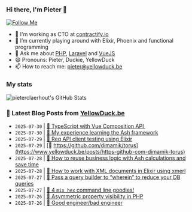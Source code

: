 ### Hi there, I'm Pieter 👋  
[![Follow Me](https://img.shields.io/github/followers/pieterclaerhout?label=Follow&style=social)](https://github.com/pieterclaerhout)

- 🏢 I'm working as CTO at [contractify.io](https://contractify.io)
- 🌱 I’m currently playing around with Elixir, Phoenix and functional programming
- 💬 Ask me about [PHP](https://php.net), [Laravel](http://laravel.com) and [VueJS](https://vuejs.org)
- 😄 Pronouns: Pieter, Duckie, YellowDuck
- 📫 How to reach me: pieter@yellowduck.be

### My stats

![pieterclaerhout's GitHub Stats](https://github-readme-stats.vercel.app/api?username=pieterclaerhout&show_icons=true&count_private=true&line_height=40)

### 📩 Latest Blog Posts from [YellowDuck.be](https://www.yellowduck.be/)
<!-- BLOG-POST-LIST:START -->
- `2025-07-30` | [🔗 TypeScript with Vue Composition API ​](https://www.yellowduck.be/posts/typescript-with-vue-composition-api)  
- `2025-07-30` | [🔗 My experience learning the Ash framework](https://www.yellowduck.be/posts/my-experience-learning-the-ash-framework)  
- `2025-07-29` | [🔗 Req API client testing using Elixir](https://www.yellowduck.be/posts/req-api-client-testing-using-elixir)  
- `2025-07-29` | [🔗 https://github.com/dimamik/torus](https://www.yellowduck.be/posts/https-github-com-dimamik-torus)  
- `2025-07-28` | [🔗 How to reuse business logic with Ash calculations and save time](https://www.yellowduck.be/posts/how-to-reuse-business-logic-with-ash-calculations-and-save-time)  
- `2025-07-28` | [🔗 How to work with XML documents in Elixir using xmerl](https://www.yellowduck.be/posts/how-to-work-with-xml-documents-in-elixir-using-xmerl)  
- `2025-07-27` | [🔗 Pass a query builder to “wherein” to reduce your DB queries](https://www.yellowduck.be/posts/pass-a-query-builder-to-wherein-to-reduce-your-db-queries)  
- `2025-07-27` | [🔗 4 `mix hex` command line goodies!](https://www.yellowduck.be/posts/4-mix-hex-command-line-goodies)  
- `2025-07-26` | [🔗 Asymmetric property visibility in PHP](https://www.yellowduck.be/posts/asymmetric-property-visibility-in-php)  
- `2025-07-26` | [🔗 Good engineer/bad engineer](https://www.yellowduck.be/posts/good-engineer-bad-engineer)  

<!-- BLOG-POST-LIST:END -->
